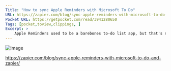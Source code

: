 ```yaml
---
Title: "How to sync Apple Reminders with Microsoft To Do"
URL: https://zapier.com/blog/sync-apple-reminders-with-microsoft-to-do-and-zapier/
Pocket URL: https://getpocket.com/read/3941280650
Tags: [pocket,toview,clippings, ]
Excerpt: >
    Apple Reminders used to be a barebones to-do list app, but that's not the case anymore. In the past few years, Apple has added tagging, natural language support for adding tasks, smart lists, and other features that have made it pretty great.
---
```


![image](https://images.ctfassets.net/lzny33ho1g45/1glOuYN7vKd8TXrJZVgBSa/c3d964dc02ae46a59799db4d27d627f9/1.png?w=1400)

https://zapier.com/blog/sync-apple-reminders-with-microsoft-to-do-and-zapier/

